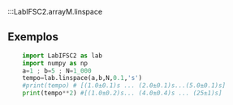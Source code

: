 :::LabIFSC2.arrayM.linspace

## Exemplos
```{.py title=Exemplo com incerteza no tempo}
    import LabIFSC2 as lab
    import numpy as np
    a=1 ; b=5 ; N=1_000
    tempo=lab.linspace(a,b,N,0.1,'s')
    #print(tempo) # [(1.0±0.1)s ... (2.0±0.1)s...(5.0±0.1)s]
    print(tempo**2) #[(1.0±0.2)s... (4.0±0.4)s ... (25±1)s]
```